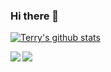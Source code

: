 ### Hi there 👋

<!--
**yaoxinghuo/yaoxinghuo** is a ✨ _special_ ✨ repository because its `README.md` (this file) appears on your GitHub profile.

Here are some ideas to get you started:

- 🔭 I’m currently working on ...
- 🌱 I’m currently learning ...
- 👯 I’m looking to collaborate on ...
- 🤔 I’m looking for help with ...
- 💬 Ask me about ...
- 📫 How to reach me: ...
- 😄 Pronouns: ...
- ⚡ Fun fact: ...
-->
[![Terry's github stats](https://github-readme-stats.vercel.app/api?username=yaoxinghuo&theme=tokyonight)](https://github.com/anuraghazra/github-readme-stats)

<a href="https://github.com/yaoxinghuo/Quview">
  <!-- Change the `github-readme-stats.anuraghazra1.vercel.app` to `github-readme-stats.vercel.app`  -->
  <img align="left" src="https://github-readme-stats.anuraghazra1.vercel.app/api/pin/?username=yaoxinghuo&repo=Quview&theme=tokyonight" />
</a>

<a href="https://github.com/yaoxinghuo/alfred-jumpdesktop-connections-workflow">
  <!-- Change the `github-readme-stats.anuraghazra1.vercel.app` to `github-readme-stats.vercel.app`  -->
  <img align="left" src="https://github-readme-stats.anuraghazra1.vercel.app/api/pin/?username=yaoxinghuo&repo=alfred-jumpdesktop-connections-workflow&theme=tokyonight" />
</a>
